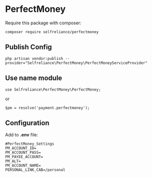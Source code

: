 # PerfectMoney


Require this package with composer:
```
composer require selfreliance/perfectmoney
```
## Publish Config

```
php artisan vendor:publish --provider="Selfreliance\PerfectMoney\PerfectMoneyServiceProvider"
```

## Use name module

```
use Selfreliance\PerfectMoney\PerfectMoney;
```
or
```
$pm = resolve('payment.perfectmoney');
```

## Configuration

Add to **.env** file:

```
#PerfectMoney_Settings
PM_ACCOUNT_ID=
PM_ACCOUNT_PASS=
PM_PAYEE_ACCOUNT=
PM_ALT=
PM_ACCOUNT_NAME=
PERSONAL_LINK_CAB=/personal
```